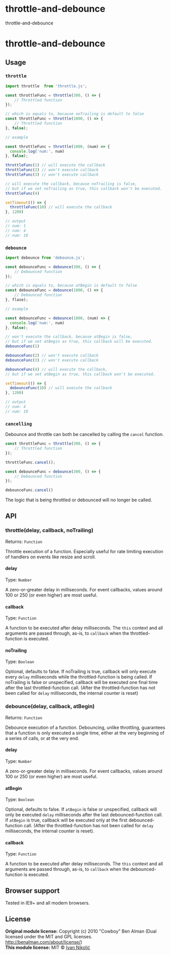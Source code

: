 # throttle-and-debounce
throttle-and-debounce

# throttle-and-debounce

## Usage

### `throttle`

```js
import throttle  from 'throttle.js';

const throttleFunc = throttle(300, () => {
	// Throttled function
});

// which is equals to, because noTrailing is default to false
const throttleFunc = throttle(1000, () => {
	// Throttled function
}, false);

// example

const throttleFunc = throttle(1000, (num) => {
  console.log('num:', num)
}, false);

throttleFunc(1) // will execute the callback
throttleFunc(2) // won't execute callback
throttleFunc(3) // won't execute callback

// will execute the callback, because noTrailing is false, 
// but if we set noTrailing as true, this callback won't be executed.
throttleFunc(4)

setTimeout(() => {
  throttleFunc(10) // will execute the callback
}, 1200)

// output
// num: 1
// num: 4
// num: 10
```

### `debounce`

```js
import debounce from 'debounce.js';

const debounceFunc = debounce(300, () => {
	// Debounced function
});

// which is equals to, because atBegin is default to false
const debounceFunc = debounce(1000, () => {
	// Debounced function
}, flase);

// example

const debounceFunc = debounce(1000, (num) => {
  console.log('num:', num)
}, false);

// won't execute the callback, because atBegin is false, 
// but if we set atBegin as true, this callback will be executed.
debounceFunc(1)

debounceFunc(2) // won't execute callback
debounceFunc(3) // won't execute callback

debounceFunc(4) // will execute the callback, 
// but if we set atBegin as true, this callback won't be executed.

setTimeout(() => {
  debounceFunc(10) // will execute the callback
}, 1200)

// output
// num: 4
// num: 10
```

### ```cancelling```

Debounce and throttle can both be cancelled by calling the `cancel` function.

```js
const throttleFunc = throttle(300, () => {
	// Throttled function
});

throttleFunc.cancel();

const debounceFunc = debounce(300, () => {
	// Debounced function
});

debounceFunc.cancel()
```

The logic that is being throttled or debounced will no longer be called.

## API

### throttle(delay,  callback, noTrailing)

Returns: `Function`

Throttle execution of a function. Especially useful for rate limiting execution of handlers on events like resize and scroll.

#### delay

Type: `Number`

A zero-or-greater delay in milliseconds. For event callbacks, values around 100 or 250 (or even higher) are most useful.


#### callback

Type: `Function`

A function to be executed after delay milliseconds. The `this` context and all arguments are passed through, as-is, to `callback` when the throttled-function is executed.

#### noTrailing

Type: `Boolean`

Optional, defaults to false. If noTrailing is true, callback will only execute every `delay` milliseconds while the throttled-function is being called. If noTrailing is false or unspecified, callback will be executed one final time after the last throttled-function call. (After the throttled-function has not been called for `delay` milliseconds, the internal counter is reset)

### debounce(delay, callback, atBegin)

Returns: `Function`

Debounce execution of a function. Debouncing, unlike throttling, guarantees that a function is only executed a single time, either at the very beginning of a series of calls, or at the very end.

#### delay

Type: `Number`

A zero-or-greater delay in milliseconds. For event callbacks, values around 100 or 250 (or even higher) are most useful.

#### atBegin

Type: `Boolean`

Optional, defaults to false. If `atBegin` is false or unspecified, callback will only be executed `delay` milliseconds after the last debounced-function call. If `atBegin` is true, callback will be executed only at the first debounced-function call. (After the throttled-function has not been called for `delay` milliseconds, the internal counter is reset).

#### callback

Type: `Function`

A function to be executed after delay milliseconds. The `this` context and all arguments are passed through, as-is, to `callback` when the debounced-function is executed.

## Browser support

Tested in IE9+ and all modern browsers.

## License

**Original module license:** Copyright (c) 2010 "Cowboy" Ben Alman (Dual licensed under the MIT and GPL licenses. http://benalman.com/about/license/)  
**This module license:** MIT © [Ivan Nikolić](http://ivannikolic.com)